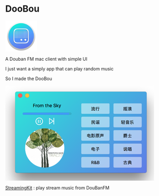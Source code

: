# DooBou
<div  align="left">    
 <img src="./icon.png" width = "100" height = "100" alt="图片名称" align=center />
</div>

A Douban FM mac client with simple UI

I just want a simply app that can play random music 

So I made the DooBou
<div  align="left">    
 <img src="./screenshot.png" width = "470" height = "300" alt="图片名称" align=center />
</div>


[StreamingKit](https://github.com/tumtumtum/StreamingKit) : play stream music from DouBanFM



